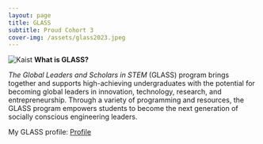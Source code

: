 ```yaml
---
layout: page
title: GLASS
subtitle: Proud Cohort 3
cover-img: /assets/glass2023.jpeg
---
```


![Kaist](../assets/glasskaist.jpg)
**What is GLASS?**

_The Global Leaders and Scholars in STEM_ (GLASS) program brings together and supports high-achieving undergraduates with the potential for becoming global leaders in innovation, technology, research, and entrepreneurship. Through a variety of programming and resources, the GLASS program empowers students to become the next generation of socially conscious engineering leaders.

My GLASS profile: [Profile](https://engineering.nyu.edu/student/nguyen)
